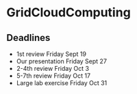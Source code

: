 GridCloudComputing
==================

Deadlines  
------------------

- 1st review           Friday Sept 19   
- Our presentation     Friday Sept 27  
- 2-4th review         Friday Oct 3  
- 5-7th review         Friday Oct 17  
- Large lab exercise   Friday Oct 31  

